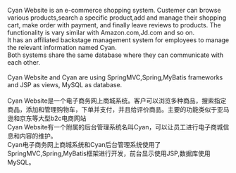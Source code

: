 Cyan Website is an e-commerce shopping system. Custemer can browse various products,search a specific product,add and manage their shopping cart, make order with payment, and finally leave reviews to products. The functionality is vary similar with Amazon.com,Jd.com and so on.<br>
It has an affiliated backstage management system for employees to manage the relevant information named Cyan.<br>
Both systems share the same database where they can communicate with each other.<br>
<br>
Cyan Website and Cyan are using SpringMVC,Spring,MyBatis frameworks and JSP as views, MySQL as database.
<br>
<br>
Cyan Website是一个电子商务网上商城系统。客户可以浏览多种商品，搜索指定商品，添加和管理购物车，下单并支付，并且给评价商品。主要的功能类似于亚马逊和京东等大型b2c电商网站<br>
Cyan Website有一个附属的后台管理系统名叫Cyan，可以让员工进行电子商城信息和内容的维护。<br>
Cyan电子商务网上商城系统和Cyan后台管理系统使用了SpringMVC,Spring,MyBatis框架进行开发，前台显示使用JSP,数据库使用MySQL。